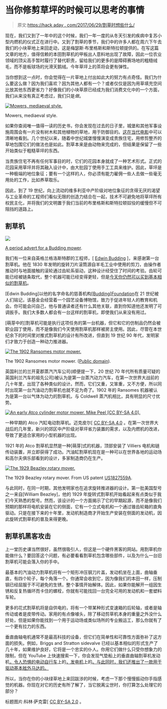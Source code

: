 # 当你修剪草坪的时候可以思考的事情

> 原文:[https://hack aday . com/2017/06/29/割草时想些什么/](https://hackaday.com/2017/06/29/something-to-think-about-while-youre-mowing-the-lawn/)

现在，我们又到了一年中的这个时候，我们一年一度的从冬天引发的疾病中复苏小型内燃机的仪式正在进行中。又到了割草的季节，我们中的许多人都在周六下午去我们的小块草地上来回走动，这是梅瑟斯·布里格斯和斯特拉顿提供的。在写这篇文章的地方，值得信赖的本田割草机的甲板出人意料地出现了故障，因此一位农业领域的顶尖高手暂时履行了替代职责，留给我们的更多的是障碍赛场地的粗糙绒毛，而不是板球场的光滑天鹅绒。今年草坪上的茶将会更有弹性。

当你想到这一点时，你会觉得在一片草地上付出如此大的努力有点奇怪。我们为什么要这么做？因为我们喜欢？因为其他人都有一个？或者仅仅是因为用草填充空间比放其他东西更省力？好像我们的小块草原已经成为我们消费文化中的一个方面，我们从来没有真正考虑过，我们只是*做*。

[![Mowers, mediaeval style.](../Images/6d0caf69db2c0c1fe669d9f231fdad5c.png)](https://hackaday.com/wp-content/uploads/2017/05/sheep-mowers.jpg)

Mowers, mediaeval style.

如果你查阅唯一值得一读的历史书，你会发现在过去的日子里，城堡和其他军事设施周围会有一片没有树木和其他植物的草地，用于防御目的。[这在当代电影](https://www.youtube.com/watch?v=A8yjNbcKkNY)中可以清晰地看到。几个世纪以来，随着中世纪城堡慢慢演变成贵族住宅，用修剪整齐的草地包围它们的做法也是如此。割草本来是由动物来完成的，但结果是保留了一些开始类似于粗糙草坪的东西。

当贵族住宅不再有任何军事目的时，它们的花园本身就成了一种艺术形式。正式的花园采用草坪并将其融入设计中，由大批园丁使用手工工具来维护。因此，草坪是一种极端的地位象征；要有一个这样的人，你必须有能力雇佣一些人去做一些毫无用处的工作，比如养草取乐。

因此，到了 19 世纪，向上流动的维多利亚中产阶级对地位象征的贪得无厌的渴望与工业革命的工程师们看似无限的创造力结合在一起，技术不可避免地将草坪所有权民主化，并将我们的文明置于我们当前的布里格斯和斯特拉顿奴役的缓慢但不可阻挡的道路上。

## 割草机

[![](../Images/533046771cb4c0a237361671afbbb499.png)](https://hackaday.com/wp-content/uploads/2017/06/budding-mower-advert.png)

[A period advert for a Budding mower](https://books.google.co.uk/books?id=jz1JAQAAMAAJ&pg=PA262&dq=&hl=en&sa=X&ved=0ahUKEwjo1-WPv_7TAhUMJ8AKHTzRB9M4tAEQ6AEIFzAA#v=onepage&q&f=false).

我们有一位来自英格兰格洛斯特郡的工程师，[ [Edwin Budding](https://en.wikipedia.org/wiki/Edwin_Beard_Budding) ]，来感谢第一台割草机。他在 1830 年发明的旋转刀片滚筒源自羊毛工业中使用的剪刀，由操作者推动时与地面接触的滚轮通过齿轮系驱动，这种设计经受住了时间的考验。齿轮可能已经被链条取代，整个机器可能已经变得更轻，但是[今天你仍然可以买到基本相似的割草机](https://www.webbgardenpower.co.uk/machine/webb-30cm-12-rear-roller-hand-mower)。

[Edwin Budding]以他的名字命名的慈善机构[[Budding]Foundation](http://www.thebuddingfoundation.co.uk/)在 21 世纪被人们铭记，该基金会经营着一个园艺设备博物馆，致力于促进年轻人的教育和机会。你可能会问自己，他与普通读者还有什么其他关联，直到你知道他还发明了可调扳手。我们大多数人都会有一台这样的割草机，即使我们从来没有用过。

[萌芽中的]割草机可能是执行这项任务的第一台机器，但它和它的仿制品仍然会被职业园丁使用，而不是像我们今天使用割草机那样被房主使用。因此，尽管在本世纪余下的时间里对推式割草机的设计有所改进，但直到 19 世纪 90 年代，发明家们才致力于创造一种动力推进器。

[![The 1902 Ransomes motor mower. ](../Images/c95475c2fe891d84397d7dac779b9967.png)](https://hackaday.com/wp-content/uploads/2017/06/ransomes00.gif)

The 1902 Ransomes motor mower. ([Public domain](https://commons.wikimedia.org/wiki/File:Ransomes00.gif)).

英国利兰的兰开夏郡蒸汽汽车公司(顺便提一下，20 世纪 70 年代所有质量可疑的英国利兰汽车的祖先公司)被认为是第一台蒸汽动力汽车，在第一次世界大战前的几十年里，出现了各种类似的设计。然而，它们又重，又笨重，又不方便，所以同时出现第一台汽油动力割草机也就不足为奇了。1902 年的 Ransomes 机器被认为是第一台以气体为动力的割草机，与 Coldwell 蒸汽机相比，具有明显的尺寸优势。

[![An early Atco cylinder motor mower. Mike Peel [CC BY-SA 4.0].](../Images/05134a66a1dfb881df24823ebfe1055d.png)](https://hackaday.com/wp-content/uploads/2017/07/powis_castle_2016_072.jpg) 

一种早期的 Atco 汽缸电动割草机。迈克皮尔[ [CC BY-SA 4.0](https://commons.wikimedia.org/wiki/File:Powis_Castle_2016_072.jpg) 。在第一次世界大战后的几年里，新兴的郊区中产阶级对草坪省力装置的需求，以及内燃机的改进，导致了更适合家用的小型机器的出现。

1921 年的 Atco 割草机显然是一种[萌芽]式的机器，顶部安装了 Villiers 电机和链传动装置，并立即获得了成功。汽油缸割草机现在是一种可以在世界各地的运动场和高尔夫俱乐部看到的设计，多家制造商仍在生产。

[![The 1929 Beazley rotary mover. ](../Images/9a7cce25e81627c007c4a609f3dd8e19.png)](https://hackaday.com/wp-content/uploads/2017/06/beazley-rotary.jpg)

The 1929 Beazley rotary mover. From US patent [US1827559A](https://patents.google.com/patent/US1827559A).

与此同时，在同一时期，其他发明家也在追求旋转推进器的设计。第一批美国型号之一来自[William Beazley]，他的 1929 年旋转式割草机开始看起来有点类似于我们今天熟悉的型号。然而，该设计的一个方面揭示了它的早期起源，而不是像我们预期的那样将电机安装在它的侧面，它有一个立式电机和一个通过锥齿轮箱的直角驱动。只是在接下来的十年里，发动机制造商才开始生产安装在侧面的发动机，因此旋转式割草机的普及来得更晚。

## 割草机黑客攻击

上一堂历史课当然很好，虽然很吸引人，但这是一个硬件黑客的网站。用割草机你能做什么？要回答这个问题，有必要看看割草机包含哪些部件，以及为什么一台旧割草机可能会落入你的手中。

最基本的汽油动力割草机将有一个矩形冲压钢刀片盖，发动机坐在上面，曲轴垂直，有四个轮子，每个角落一个。你通常会收到它，因为像我们的本田一样，压制钢已经屈服于不可避免的生锈，整个事情开始解体。因此，如果你能解开一组因生锈和反复热循环而卡住的螺栓，你就有可能找回一台完全可用的发动机和一套塑料车轮。

更多的花式割草机将是自供电的，将有一个带某种形式变速箱的后轮轴，或者是轴传动或者是皮带传动。家用的有点像噱头，除了移动剪草机本身的重量之外没什么好处，但是如果你能找到一个用于运动场或类似场所的专业搬运工，那么你就有了一个更有拉力的东西。

垂直曲轴电机通常不是最高科技的设备，但它们在简单性和可靠性方面弥补了这方面的损失。例如，Briggs and Stratton sidevalve 已经以基本相似的形式生产了几十年，如果维护良好，它将是一个忠实的仆人。你用它们做什么只受你想象力的限制，但在 YouTube 上快速搜索一下，你会发现气垫船上的垂直曲轴割草机发动机[，令人恐惧的电动自行车](https://www.youtube.com/watch?v=qjG4JiLj6W0)上的[，发电机](https://www.youtube.com/watch?v=YU27RlDxdwk)上的[。与此同时，我们还推出了一款用于驱动基本舷外马达的](https://www.youtube.com/watch?v=ozUwXoIovV0)[。](http://hackaday.com/2011/01/04/giving-a-canoe-lawnmower-power/)

所以，当你在你的小块绿草地上来回跋涉的时候，考虑一下那个慢慢振动你手指感觉的机器。你现在对它的历史有所了解了，当它脱离尘世时，你打算怎么处理它的部分？

标题图片:科林·萨克雷[ [CC BY-SA 2.0](https://commons.wikimedia.org/wiki/File:Brough_sports_field_-_geograph.org.uk_-_365485a.jpg?uselang=en-gb) 。